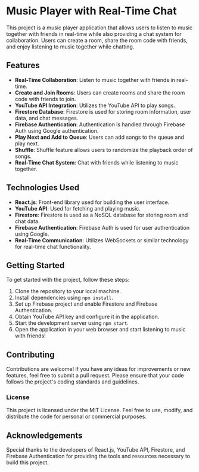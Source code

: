 # Music Player with Real-Time Chat

This project is a music player application that allows users to listen to music together with friends in real-time while also providing a chat system for collaboration. Users can create a room, share the room code with friends, and enjoy listening to music together while chatting.

## Features

- **Real-Time Collaboration**: Listen to music together with friends in real-time.
- **Create and Join Rooms**: Users can create rooms and share the room code with friends to join.
- **YouTube API Integration**: Utilizes the YouTube API to play songs.
- **Firestore Database**: Firestore is used for storing room information, user data, and chat messages.
- **Firebase Authentication**: Authentication is handled through Firebase Auth using Google authentication.
- **Play Next and Add to Queue**: Users can add songs to the queue and play next.
- **Shuffle**: Shuffle feature allows users to randomize the playback order of songs.
- **Real-Time Chat System**: Chat with friends while listening to music together.

## Technologies Used

- **React.js**: Front-end library used for building the user interface.
- **YouTube API**: Used for fetching and playing music.
- **Firestore**: Firestore is used as a NoSQL database for storing room and chat data.
- **Firebase Authentication**: Firebase Auth is used for user authentication using Google.
- **Real-Time Communication**: Utilizes WebSockets or similar technology for real-time chat functionality.

## Getting Started

To get started with the project, follow these steps:

1. Clone the repository to your local machine.
2. Install dependencies using `npm install`.
3. Set up Firebase project and enable Firestore and Firebase Authentication.
4. Obtain YouTube API key and configure it in the application.
5. Start the development server using `npm start`.
6. Open the application in your web browser and start listening to music with friends!

## Contributing

Contributions are welcome! If you have any ideas for improvements or new features, feel free to submit a pull request. Please ensure that your code follows the project's coding standards and guidelines.

### License

This project is licensed under the MIT License. Feel free to use, modify, and distribute the code for personal or commercial purposes.

## Acknowledgements

Special thanks to the developers of React.js, YouTube API, Firestore, and Firebase Authentication for providing the tools and resources necessary to build this project.
